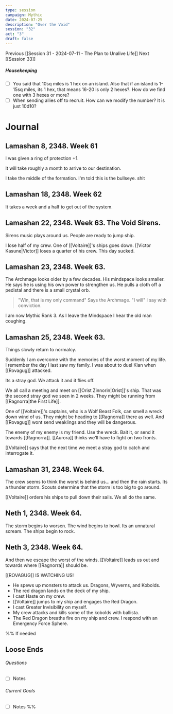 ```yaml
---
type: session
campaign: Mythic
date: 2024-07-25
description: "Over the Void"
session: "32"
act: "3"
draft: false
---
```

Previous [[Session 31 - 2024-07-11 - The Plan to Unalive Life]]
Next [[Session 33]]

##### Housekeeping
- [ ] You said that 10sq miles is 1 hex on an island. Also that if an island is 1-15sq miles, its 1 hex, that means 16-20 is only 2 hexes?. How do we find one with 3 hexes or more?
- [ ] When sending allies off to recruit. How can we modify the number? It is just 10d10?

# Journal
## Lamashan 8, 2348. Week 61
I was given a ring of protection +1.

It will take roughly a month to arrive to our destination.

I take the middle of the formation. I'm told this is the bullseye. shit

## Lamashan 18, 2348. Week 62
It takes a week and a half to get out of the system.

## Lamashan 22, 2348. Week 63. The Void Sirens.
Sirens music plays around us. People are ready to jump ship.

I lose half of my crew. One of [[Voltaire]]'s ships goes down. [[Victor Kasune|Victor]] loses a quarter of his crew. This day sucked.

## Lamashan 23, 2348. Week 63.
The Archmage looks older by a few decades. His mindspace looks smaller.
He says he is using his own power to strengthen us. He pulls a cloth off a pedistal and there is a small crystal orb.

>"Win, that is my only command" Says the Archmage.
>"I will" I say with conviction.

I am now Mythic Rank 3. As I leave the Mindspace I hear the  old man coughing.

## Lamashan 25, 2348. Week 63.
Things slowly return to normalcy. 

Suddenly I am overcome with the memories of the worst moment of my life. I remember the day I last saw my family. I was about to duel Kian when [[Rovagug]] attacked. 

Its a stray god. We attack it and it flies off.

We all call a meeting and meet on [[Orist Zinnorin|Orist]]'s ship. That was the second stray god we seen in 2 weeks. They might be running from [[Ragnorra|the First Life]].

One of [[Voltaire]]'s captains, who is a Wolf Beast Folk, can smell a wreck down wind of us. They might be heading to [[Ragnorra]] there as well. And [[Rovagug]] wont send weaklings and they will be dangerous.

The enemy of my enemy is my friend. Use the wreck. Bait it, or send it towards [[Ragnorra]]. [[Aurora]] thinks we'll have to fight on two fronts.

[[Voltaire]] says that the next time we meet a stray god to catch and interrogate it.

## Lamashan 31, 2348. Week 64.
The crew seems to think the worst is behind us... and then the rain starts. Its a thunder storm. Scouts determine that the storm is too big to go around.

[[Voltaire]] orders his ships to pull down their sails. We all do the same.

## Neth 1, 2348. Week 64.
The storm begins to worsen. The wind begins to howl. Its an unnatural scream. The ships begin to rock.

## Neth 3, 2348. Week 64.
And then we escape the worst of the winds. [[Voltaire]] leads us out and towards where [[Ragnorra]] should be.

[[ROVAGUG]] IS WATCHING US!

* He spews up monsters to attack us. Dragons, Wyverns, and Kobolds.
* The red dragon lands on the deck of my ship.
* I cast Haste on my crew.
* [[Voltaire]] jumps to my ship and engages the Red Dragon.
* I cast Greater Invisibility on myself.
* My crew attacks and kills some of the kobolds with ballista.
* The Red Dragon breaths fire on my ship and crew. I respond with an Emergency Force Sphere.

%% If needed
## Loose Ends
###### Questions
- [ ] Notes

###### Current Goals
- [ ] Notes
%%

